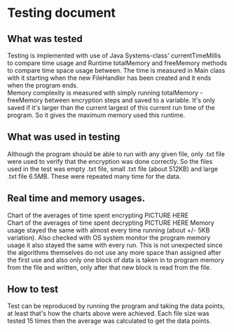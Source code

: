 # Testing document  
## What was tested
Testing is implemented with use of Java Systems-class' currentTimeMillis to compare time usage and Runtime totalMemory and freeMemory methods to compare time space usage between. The time is measured in Main class with it starting when the new FileHandler has been created and it ends when the program ends.  
Memory complexity is measured with simply running totalMemory - freeMemory between encryption steps and saved to a variable. It's only saved if it's larger than the current largest of this current run time of the program. So it gives the maximum memory used this runtime.  
## What was used in testing  
Although the program should be able to run with any given file, only .txt file were used to verify that the encryption was done correctly. So the files used in the test was empty .txt file, small .txt file (about 512KB) and large .txt file 6.5MB. These were repeated many time for the data.
## Real time and memory usages.
Chart of the averages of time spent encrypting
PICTURE HERE  
Chart of the averages of time spent decrypting
PICTURE HERE
Memory usage stayed the same with almost every time running (about +/- 5KB variation). Also checked with OS system monitor the program memory usage it also stayed the same with every run. This is not unexpected since the algorithms themselves do not use any more space than assigned after the first use and also only one block of data is taken in to program memory from the file and written, only after that new block is read from the file.
## How to test  
Test can be reproduced by running the program and taking the data points, at least that's how the charts above were achieved. Each file size was tested 15 times then the average was calculated to get the data points.
